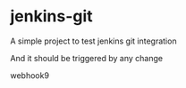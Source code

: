 # jenkins-git

A simple project to test jenkins git integration

And it should be triggered by any change

webhook9
